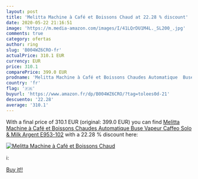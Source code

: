 ```yaml
---
layout: post
title: 'Melitta Machine à Café et Boissons Chaud at 22.28 % discount'
date: 2020-05-22 21:16:51
image: 'https://m.media-amazon.com/images/I/41LQrDU1M4L._SL200_.jpg'
comments: true
category: ofertas
author: ring
slug: 'B004WZ6CRO-fr'
actualPrice: 310.1 EUR
currency: EUR
price: 310.1
comparePrice: 399.0 EUR
prodname: 'Melitta Machine à Café et Boissons Chaudes Automatique  Buse Vapeur  Caffeo Solo & Milk  Argent  E953-102'
country: 'fr'
flag: '🇫🇷'
buyurl: 'https://www.amazon.fr/dp/B004WZ6CRO/?tag=tolees0d-21'
descuento: '22.28'
average: '310.1'
---
```


With a final price of 310.1 EUR (original: 399.0 EUR) you can find [Melitta Machine à Café et Boissons Chaudes Automatique  Buse Vapeur  Caffeo Solo & Milk  Argent  E953-102](https://www.amazon.fr/dp/B004WZ6CRO/?tag=tolees0d-21) with a  22.28 % discount here:

[![Melitta Machine à Café et Boissons Chaud](https://m.media-amazon.com/images/I/41LQrDU1M4L._SL200_.jpg)](https://www.amazon.fr/dp/B004WZ6CRO/?tag=tolees0d-21)

ℹ️:


[Buy it!!](https://www.amazon.fr/dp/B004WZ6CRO/?tag=tolees0d-21)
